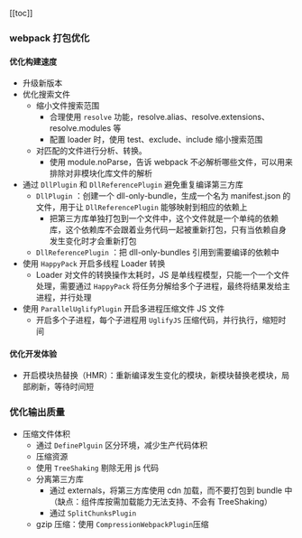 [[toc]]

### webpack 打包优化

#### 优化构建速度

- 升级新版本
- 优化搜索文件
  - 缩小文件搜索范围
    - 合理使用 `resolve` 功能，resolve.alias、resolve.extensions、resolve.modules 等
    - 配置 loader 时，使用 test、exclude、include 缩小搜索范围
  - 对匹配的文件进行分析、转换。
    - 使用 module.noParse，告诉 webpack 不必解析哪些文件，可以用来排除对非模块化库文件的解析
- 通过 `DllPlugin` 和 `DllReferencePlugin` 避免重复编译第三方库
  - `DllPlugin` ：创建一个 dll-only-bundle，生成一个名为 manifest.json 的文件，用于让 `DllReferencePlugin` 能够映射到相应的依赖上
    - 把第三方库单独打包到一个文件中，这个文件就是一个单纯的依赖库，这个依赖库不会跟着业务代码一起被重新打包，只有当依赖自身发生变化时才会重新打包
  - `DllReferencePlugin` ：把 dll-only-bundles 引用到需要编译的依赖中
- 使用 `HappyPack` 开启多线程 Loader 转换
  - Loader 对文件的转换操作太耗时，JS 是单线程模型，只能一个一个文件处理，需要通过 `HappyPack` 将任务分解给多个子进程，最终将结果发给主进程，并行处理
- 使用 `ParallelUglifyPlugin` 开启多进程压缩文件 JS 文件
  - 开启多个子进程，每个子进程用 `UglifyJS` 压缩代码，并行执行，缩短时间

#### 优化开发体验

- 开启模块热替换（HMR）：重新编译发生变化的模块，新模块替换老模块，局部刷新，等待时间短

### 优化输出质量

- 压缩文件体积
  - 通过 `DefinePlguin` 区分环境，减少生产代码体积
  - 压缩资源
  - 使用 `TreeShaking` 剔除无用 js 代码
  - 分离第三方库
    - 通过 externals，将第三方库使用 cdn 加载，而不要打包到 bundle 中（缺点：组件库按需加载能力无法支持、不会有 TreeShaking）
    - 通过 `SplitChunksPlugin`
  - gzip 压缩：使用 `CompressionWebpackPlugin`压缩
